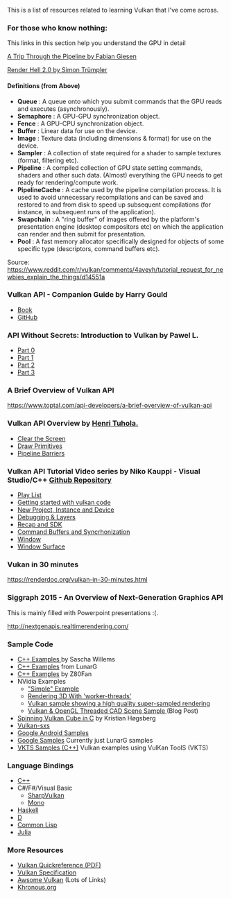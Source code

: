 This is a list of resources related to learning Vulkan that I've come across.  

### For those who know nothing:

This links in this section help you understand the GPU in detail

[A Trip Through the Pipeline by 
Fabian Giesen](https://fgiesen.wordpress.com/2011/07/09/a-trip-through-the-graphics-pipeline-2011-index/)

[Render Hell 2.0 by Simon Trümpler](https://simonschreibt.de/gat/renderhell/)


#### Definitions (from Above)
*  **Queue** : A queue onto which you submit commands that the GPU reads and executes (asynchronously).
*  **Semaphore** : A GPU-GPU synchronization object.
*  **Fence** : A GPU-CPU synchronization object.
*  **Buffer** : Linear data for use on the device.
*  **Image** : Texture data (including dimensions & format) for use on the device.
*  **Sampler** : A collection of state required for a shader to sample textures (format, filtering etc).
*  **Pipeline** : A compiled collection of GPU state setting commands, shaders and other such data. (Almost) everything the GPU needs to get ready for rendering/compute work.
*  **PipelineCache** : A cache used by the pipeline compilation process. It is used to avoid unnecessary recompilations and can be saved and restored to and from disk to speed up subsequent compilations (for instance, in subsequent runs of the application).
*  **Swapchain** : A "ring buffer" of images offered by the platform's presentation engine (desktop compositors etc) on which the application can render and then submit for presentation.
*  **Pool** : A fast memory allocator specifically designed for objects of some specific type (descriptors, command buffers etc).

Source: https://www.reddit.com/r/vulkan/comments/4aveyh/tutorial_request_for_newbies_explain_the_things/d14551a

### Vulkan API - Companion Guide by Harry Gould 
* [Book](https://www.gitbook.com/book/harrylovescode/vulkan-api/details)
* [GitHub](https://github.com/HarryLovesCode/Vulkan-API-Book)

### API Without Secrets: Introduction to Vulkan by Pawel L.
* [Part 0](https://software.intel.com/en-us/articles/api-without-secrets-introduction-to-vulkan-preface)
* [Part 1](https://software.intel.com/en-us/api-without-secrets-introduction-to-vulkan-part-1)
* [Part 2](https://software.intel.com/en-us/api-without-secrets-introduction-to-vulkan-part-2)
* [Part 3](https://software.intel.com/en-us/api-without-secrets-introduction-to-vulkan-part-3)

### A Brief Overview of Vulkan API

https://www.toptal.com/api-developers/a-brief-overview-of-vulkan-api

### Vulkan API Overview by [ Henri Tuhola.](http://boxbase.org/entries/2014/jul/28/about-the-author/)

* [Clear the Screen](http://boxbase.org/entries/2016/feb/22/vulkan-api-overview/)
* [Draw Primitives](http://boxbase.org/entries/2016/feb/29/vulkan-api-overview-2/)
* [Pipeline Barriers](http://boxbase.org/entries/2016/mar/7/vulkan-api-overview-3/)

### Vulkan API Tutorial Video series by Niko Kauppi - Visual Studio/C++ [Github Repository](https://github.com/Niko40/Vulkan-API-Tutorials)
* [Play List](https://www.youtube.com/watch?v=wHt5wcxIPcE&list=PLUXvZMiAqNbK8jd7s52BIDtCbZnKNGp0P)
* [Getting started with vulkan code](https://www.youtube.com/watch?v=wHt5wcxIPcE)
* [New Project, Instance and Device](https://www.youtube.com/watch?v=YhQZYnpFX_0)
* [Debugging & Layers](https://www.youtube.com/watch?v=raXIWyWBv2I)
* [Recap and SDK](https://www.youtube.com/watch?v=OeERUoJaw9o)
* [Command Buffers and Syncrhonization](https://www.youtube.com/watch?v=Bu581jeyTL0)
* [Window](https://www.youtube.com/watch?v=J87M6HdcjS0)
* [Window Surface](https://www.youtube.com/watch?v=36Zj8fa3iyg)


### Vukan in 30 minutes

https://renderdoc.org/vulkan-in-30-minutes.html

### Siggraph 2015 - An Overview of Next-Generation Graphics API

This is mainly filled with Powerpoint presentations :(.

http://nextgenapis.realtimerendering.com/

### Sample Code

* [C++ Examples ](https://github.com/SaschaWillems/Vulkan) by Sascha Willems
* [C++ Examples](https://github.com/LunarG/VulkanSamples) from LunarG
* [C++ Examples](https://github.com/Z80Fan/VulkanDemos) by Z80Fan
* NVidia Examples
  * ["Simple" Example](https://github.com/nvpro-samples/gl_vk_chopper)
  * [Rendering 3D With 'worker-threads'](https://github.com/nvpro-samples/gl_vk_bk3dthreaded)
  * [Vulkan sample showing a high quality super-sampled rendering](https://github.com/nvpro-samples/gl_vk_supersampled)
  * [Vulkan & OpenGL Threaded CAD Scene Sample ](https://developer.nvidia.com/vulkan-opengl-threaded-cad-scene-sample) (Blog Post)
* [Spinning Vulkan Cube in C](https://github.com/krh/vkcube) by Kristian Høgsberg
* [Vulkan-sxs](https://github.com/philiptaylor/vulkan-sxs)
* [Google Android Samples](https://github.com/googlesamples/android-vulkan-tutorials)
* [Google Samples](https://github.com/googlesamples/vulkan-basic-samples)  Currently just LunarG samples
* [VKTS Samples (C++)](https://github.com/McNopper/Vulkan) Vulkan examples using VulKan ToolS (VKTS)

### Language Bindings
* [C++](https://github.com/nvpro-pipeline/vkcpp)
* C#/F#/Visual Basic
  * [SharpVulkan](https://github.com/jwollen/SharpVulkan)
  * [Mono](https://github.com/mono/VulkanSharp)
* [Haskell](https://github.com/expipiplus1/vulkan)
* [D](https://github.com/ColonelThirtyTwo/dvulkann)
* [Common Lisp](https://github.com/3b/cl-vulkan)
* [Julia](https://github.com/JuliaGPU/Vulkan.jl)

### More Resources
* [Vulkan Quickreference (PDF)](https://www.khronos.org/registry/vulkan/specs/1.0/refguide/Vulkan-1.0-web.pdf)
* [Vulkan Specification](https://www.khronos.org/registry/vulkan/specs/1.0-wsi_extensions/xhtml/vkspec.html)
* [Awsome Vulkan](https://github.com/vinjn/awesome-vulkan) (Lots of Links)
* [Khronous.org](https://github.com/KhronosGroup/Khronosdotorg/blob/master/api/vulkan/resources.md)

